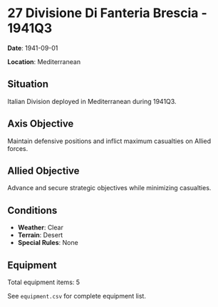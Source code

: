 # 27 Divisione Di Fanteria Brescia - 1941Q3

**Date**: 1941-09-01

**Location**: Mediterranean

## Situation

Italian Division deployed in Mediterranean during 1941Q3.

## Axis Objective

Maintain defensive positions and inflict maximum casualties on Allied forces.

## Allied Objective

Advance and secure strategic objectives while minimizing casualties.

## Conditions

- **Weather**: Clear
- **Terrain**: Desert
- **Special Rules**: None

## Equipment

Total equipment items: 5

See `equipment.csv` for complete equipment list.
